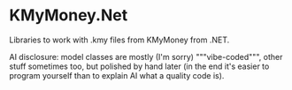 # KMyMoney.Net

Libraries to work with .kmy files from KMyMoney from .NET.

AI disclosure: model classes are mostly (I'm sorry) """vibe-coded""", other stuff sometimes too, but polished by hand later (in the end it's easier to program yourself than to explain AI what a quality code is).
